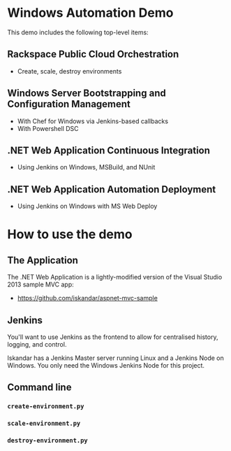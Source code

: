 # Windows Automation Demo

This demo includes the following top-level items:

## Rackspace Public Cloud Orchestration

* Create, scale, destroy environments

## Windows Server Bootstrapping and Configuration Management

* With Chef for Windows via Jenkins-based callbacks
* With Powershell DSC

## .NET Web Application Continuous Integration

* Using Jenkins on Windows, MSBuild, and NUnit

## .NET Web Application Automation Deployment

* Using Jenkins on Windows with MS Web Deploy

# How to use the demo

## The Application

The .NET Web Application is a lightly-modified version of the Visual Studio 2013 sample MVC app:

* https://github.com/iskandar/aspnet-mvc-sample


## Jenkins

You'll want to use Jenkins as the frontend to allow for centralised history, logging, and control.

Iskandar has a Jenkins Master server running Linux and a Jenkins Node on Windows. 
You only need the Windows Jenkins Node for this project.

## Command line

### `create-environment.py`

### `scale-environment.py`

### `destroy-environment.py`


